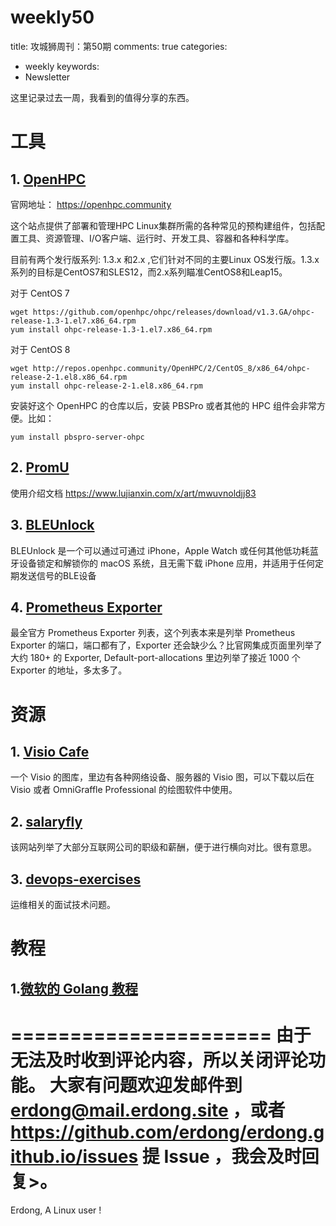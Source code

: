 # weekly50


title: 攻城狮周刊：第50期
comments: true
categories:
  - weekly
keywords:
  - Newsletter

这里记录过去一周，我看到的值得分享的东西。



# 工具

## 1. [OpenHPC](https://github.com/openhpc/ohpc)
官网地址： https://openhpc.community

这个站点提供了部署和管理HPC Linux集群所需的各种常见的预构建组件，包括配置工具、资源管理、I/O客户端、运行时、开发工具、容器和各种科学库。

目前有两个发行版系列: 1.3.x 和2.x ,它们针对不同的主要Linux OS发行版。1.3.x 系列的目标是CentOS7和SLES12，而2.x系列瞄准CentOS8和Leap15。

对于 CentOS 7 

```
wget https://github.com/openhpc/ohpc/releases/download/v1.3.GA/ohpc-release-1.3-1.el7.x86_64.rpm
yum install ohpc-release-1.3-1.el7.x86_64.rpm
```
对于 CentOS 8
```
wget http://repos.openhpc.community/OpenHPC/2/CentOS_8/x86_64/ohpc-release-2-1.el8.x86_64.rpm
yum install ohpc-release-2-1.el8.x86_64.rpm
```

安装好这个 OpenHPC 的仓库以后，安装 PBSPro 或者其他的 HPC 组件会非常方便。比如：

```
yum install pbspro-server-ohpc
```

## 2. [PromU](https://github.com/prometheus/promu)

使用介绍文档
https://www.lujianxin.com/x/art/mwuvnoldjj83

## 3. [BLEUnlock](https://github.com/ts1/BLEUnlock)
BLEUnlock 是一个可以通过可通过 iPhone，Apple Watch 或任何其他低功耗蓝牙设备锁定和解锁你的 macOS 系统，且无需下载 iPhone 应用，并适用于任何定期发送信号的BLE设备

## 4. [Prometheus Exporter](https://github.com/prometheus/prometheus/wiki/Default-port-allocations)

最全官方 Prometheus Exporter 列表，这个列表本来是列举 Prometheus Exporter 的端口，端口都有了，Exporter 还会缺少么？比官网集成页面里列举了大约 180+ 的 Exporter, Default-port-allocations 里边列举了接近 1000 个 Exporter 的地址，多太多了。

# 资源

## 1. [Visio Cafe ](http://www.visiocafe.com/index.htm)

一个 Visio 的图库，里边有各种网络设备、服务器的 Visio 图，可以下载以后在 Visio 或者 OmniGraffle Professional  的绘图软件中使用。

## 2. [salaryfly](https://salaryfly.com)

该网站列举了大部分互联网公司的职级和薪酬，便于进行横向对比。很有意思。

## 3. [devops-exercises](https://github.com/bregman-arie/devops-exercises)

运维相关的面试技术问题。

# 教程
## 1.[微软的 Golang 教程](https://docs.microsoft.com/zh-cn/learn/paths/go-first-steps/)




======================
由于无法及时收到评论内容，所以关闭评论功能。
大家有问题欢迎发邮件到 erdong@mail.erdong.site ，或者 https://github.com/erdong/erdong.github.io/issues 提 Issue ，我会及时回复>。
======================
Erdong, A Linux user !
